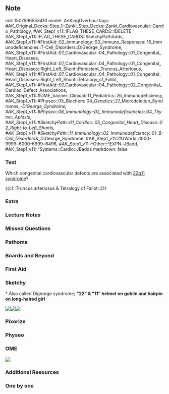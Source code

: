 ## Note
nid: 1507596553410
model: AnKingOverhaul
tags: #AK_Original_Decks::Step_1::Zanki_Step_Decks::Zanki_Cardiovascular::Cardio_Pathology, #AK_Step1_v11::!FLAG_THESE_CARDS::!DELETE, #AK_Step1_v11::!FLAG_THESE_CARDS::SketchyPathAdds, #AK_Step1_v11::#FirstAid::02_Immunology::03_Immune_Responses::16_Immunodeficiencies::T-Cell_Disorders::DiGeorge_Syndrome, #AK_Step1_v11::#FirstAid::07_Cardiovascular::04_Pathology::01_Congenital_Heart_Diseases, #AK_Step1_v11::#FirstAid::07_Cardiovascular::04_Pathology::01_Congenital_Heart_Diseases::Right_Left_Shunt::Persistent_Truncus_Arteriosus, #AK_Step1_v11::#FirstAid::07_Cardiovascular::04_Pathology::01_Congenital_Heart_Diseases::Right_Left_Shunt::Tetralogy_of_Fallot, #AK_Step1_v11::#FirstAid::07_Cardiovascular::04_Pathology::02_Congenital_Cardiac_Defect_Associations, #AK_Step1_v11::#OME_banner::Clinical::11_Pediatrics::26_Immunodeficiency, #AK_Step1_v11::#Physeo::05_Biochem::04_Genetics::27_Microdeletion_Syndromes_-_DiGeorge_Syndrome, #AK_Step1_v11::#Physeo::08_Immunology::02_Immunodeficiencies::04_Thymic_Aplasia, #AK_Step1_v11::#SketchyPath::01_Cardiac::05_Congenital_Heart_Disease::02_Right-to-Left_Shunts, #AK_Step1_v11::#SketchyPath::11_Immunology::02_Immunodeficiency::01_B-Cell_Disorders_&_DiGeorge_Syndrome, #AK_Step1_v11::#UWorld::1000-9999::6000-6999::6496, #AK_Step1_v11::^Other::^EXPN::JBadd, #AK_Step1_v11::^Systems::Cardio::JBadds
markdown: false

### Text
Which congenital cardiovascular defects are associated with
<u>22q11 syndrome</u>?
<div>
  {{c1::Truncus arteriosus & Tetralogy of Fallot::2}}
</div>

### Extra


### Lecture Notes


### Missed Questions


### Pathoma


### Boards and Beyond


### First Aid


### Sketchy
<span>* Also called Digeorge syndrome; <b>"22" & "11" helmet on
goblin and hairpin on long-haired girl</b></span>
<div><img src=
"Zoverall%20picture%20(5)_1566160514431.jpg"><img src="SketchyMedical%202019-12-31%2008-21-16_1566160514431.jpg"><img src="zoverall%20picture%20(25)_1566160514431.jpg"></div>

### Pixorize


### Physeo


### OME
<div class="ome-widget">
  <a href=
  "https://onlinemeded.org/spa/pediatrics/immunodeficiency/acquire?ref=anki">
  <img src="_OME_AnkiFlashcards_Lesson_1.png"></a>
</div>

### Additional Resources


### One by one

